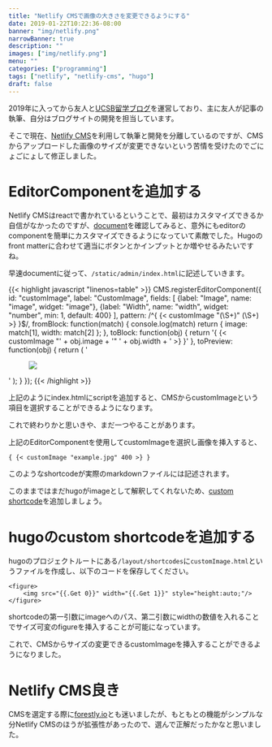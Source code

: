 ```yaml
---
title: "Netlify CMSで画像の大きさを変更できるようにする"
date: 2019-01-22T10:22:36-08:00
banner: "img/netlify.png"
narrowBanner: true
description: ""
images: ["img/netlify.png"]
menu: ""
categories: ["programming"]
tags: ["netlify", "netlify-cms", "hugo"]
draft: false
---
```


2019年に入ってから友人と[UCSB留学ブログ](https://ucsb.tokyo/)を運営しており、主に友人が記事の執筆、自分はブログサイトの開発を担当しています。

そこで現在、[Netlify CMS](https://www.netlifycms.org/)を利用して執筆と開発を分離しているのですが、CMSからアップロードした画像のサイズが変更できないという苦情を受けたのでごにょごにょして修正しました。

<!--more-->


# EditorComponentを追加する
Netlify CMSはreactで書かれているということで、最初はカスタマイズできるか自信がなかったのですが、[document](https://www.netlifycms.org/docs/custom-widgets/#registereditorcomponent)を確認してみると、意外にもeditorのcomponentを簡単にカスタマイズできるようになっていて素敵でした。Hugoのfront matterに合わせて適当にボタンとかインプットとか増やせるみたいですね。

早速documentに従って、`/static/admin/index.html`に記述していきます。

{{< highlight javascript "linenos=table" >}}
CMS.registerEditorComponent({
  id: "customImage",
  label: "CustomImage",
  fields: [
    {label: "Image", name: "image", widget: "image"},
    {label: "Width", name: "width", widget: "number", min: 1, default: 400}
  ],
  pattern: /^{ {< customImage "(\S+)" (\S+) >} }$/,
  fromBlock: function(match) {
    console.log(match)
    return {
      image: match[1],
      width: match[2]
    };
  },
  toBlock: function(obj) {
    return '{ {< customImage "' + obj.image + '" ' + obj.width + ' >} }'
  },
  toPreview: function(obj) {
    return (
          '<figure><img src=' + obj.image + ' width=' + obj.width + ' style="height:auto;"/></figure>'
         );
  }
});
{{< /highlight >}}

上記のようにindex.htmlにscriptを追加すると、CMSからcustomImageという項目を選択することができるようになります。

これで終わりかと思いきや、まだ一つやることがあります。

上記のEditorComponentを使用してcustomImageを選択し画像を挿入すると、

```go-html-template
{ {< customImage "example.jpg" 400 >} } 
```

このようなshortcodeが実際のmarkdownファイルには記述されます。

このままではまだhugoがimageとして解釈してくれないため、[custom shortcode](https://gohugo.io/templates/shortcode-templates/#create-custom-shortcodes)を追加しましょう。

# hugoのcustom shortcodeを追加する
hugoのプロジェクトルートにある`/layout/shortcodes`に`customImage.html`というファイルを作成し、以下のコードを保存してください。

```go-html-template
<figure>
    <img src="{{.Get 0}}" width="{{.Get 1}}" style="height:auto;"/>
</figure>
```

shortcodeの第一引数にimageへのパス、第二引数にwidthの数値を入れることでサイズ可変のfigureを挿入することが可能になっています。

これで、CMSからサイズの変更できるcustomImageを挿入することができるようになりました。

# Netlify CMS良き
CMSを選定する際に[forestly.io](https://forestry.io/)とも迷いましたが、もともとの機能がシンプルな分Netlify CMSのほうが拡張性があったので、選んで正解だったかなと思いました。


